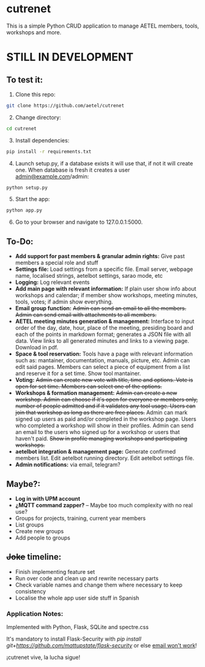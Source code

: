 # cutrenet
This is a simple Python CRUD application to manage AETEL members, tools, workshops and more.

# STILL IN DEVELOPMENT

## To test it:
1. Clone this repo:
```bash
git clone https://github.com/aetel/cutrenet
```
2. Change directory:
```bash
cd cutrenet
```
3. Install dependencies:
```bash
pip install -r requirements.txt
```
4. Launch setup.py, if a database exists it will use that, if not it will create one. When database is fresh it creates a user admin@example.com/admin:
```bash
python setup.py
```
5. Start the app:
```bash
python app.py
```
6. Go to your browser and navigate to 127.0.0.1:5000.

## To-Do:
* **Add support for past members & granular admin rights:** Give past members a special role and stuff
* **Settings file:** Load settings from a specific file. Email server, webpage name, localised strings, aetelbot settings, sarao mode, etc
* **Logging:** Log relevant events
* **Add main page with relevant information:** If plain user show info about workshops and calendar; if member show workshops, meeting minutes, tools, votes; if admin show everything.
* **Email group function:** ~~Admin can send an email to all the members. Admin can send email with attachments to all members.~~
* **AETEL meeting minutes generation & management:** Interface to input order of the day, date, hour, place of the meeting, presiding board and each of the points in markdown format; generates a JSON file with all data. View links to all generated minutes and links to a viewing page. Download in pdf.
* **Space & tool reservation:** Tools have a page with relevant information such as: mantainer, documentation, manuals, picture, etc. Admin can edit said pages. Members can select a piece of equipment from a list and reserve it for a set time. Show tool mantainer.
* **Voting:** ~~Admin can create new vote with title, time and options. Vote is open for set time. Members can select one of the options.~~
* **Workshops & formation management:** ~~Admin can create a new workshop. Admin can choose if it's open for everyone or members only, number of people admitted and if it validates any tool usage. Users can join that workshop as long as there are free places.~~ Admin can mark signed up users as paid and/or completed in the workshop page. Users who completed a workshop will show in their profiles. Admin can send an email to the users who signed up for a workshop or users that haven't paid. ~~Show in profile managing workshops and participating workshops.~~
* **aetelbot integration & management page:** Generate confirmed members list. Edit aetelbot running directory. Edit aetelbot settings file.
* **Admin notifications:** via email, telegram?

## Maybe?:
* **Log in with UPM account**
* **¿MQTT command zapper?** – Maybe too much complexity with no real use?
* Groups for projects, training, current year members
* List groups
* Create new groups
* Add people to groups

## ~~Joke~~ timeline:
* Finish implementing feature set
* Run over code and clean up and rewrite necessary parts
* Check variable names and change them where necessary to keep consistency
* Localise the whole app user side stuff in Spanish

### Application Notes:
Implemented with Python, Flask, SQLite and spectre.css

It's mandatory to install Flask-Security with _pip install git+https://github.com/mattupstate/flask-security_ or else [email won't work](https://github.com/mattupstate/flask-security/issues/685#ref-commit-241acf2)!

¡cutrenet vive, la lucha sigue!